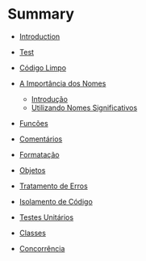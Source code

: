 # Summary

* [Introduction](README.md)
* [Test](content/TEST.md#test)

* [Código Limpo]()
* [A Importância dos Nomes](content/nomes/nomes.md)
    * [Introdução](content/nomes/nomes.md#intro)
    * [Utilizando Nomes Significativos](content/nomes/nomes.md#nomes-sig)
* [Funcões]()
* [Comentários]()
* [Formatação]()
* [Objetos]()
* [Tratamento de Erros]()
* [Isolamento de Código]()
* [Testes Unitários]()
* [Classes]()
* [Concorrência]()

